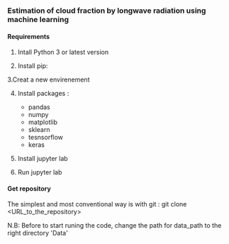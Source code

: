 ### Estimation of cloud fraction by longwave radiation using machine learning

#### Requirements
1. Intall Python 3 or latest version

2. Install pip:

3.Creat a new envirenement 

4. Install packages :
	* pandas 
	* numpy
	* matplotlib
	* sklearn 
	* tesnsorflow 
	* keras 

5. Install jupyter lab

6. Run jupyter lab 

#### Get repository 
The simplest and most conventional way is with git : git clone <URL_to_the_repository>

N.B: Before to start runing the code, change the path for data_path to the right directory 'Data'
